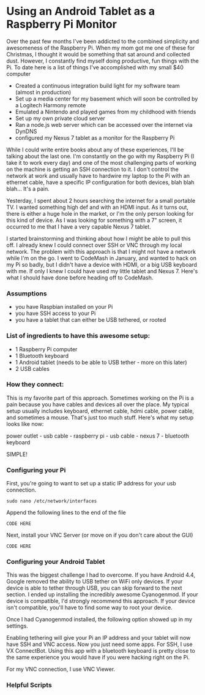 # Using an Android Tablet as a Raspberry Pi Monitor

Over the past few months I've been addicted to the combined simplicity and awesomeness of the Raspberry Pi. When my mom got me one of these for Christmas, I thought it would be something that sat around and collected dust. However, I constantly find myself doing productive, fun things with the Pi. To date here is a list of things I've accomplished with my small $40 computer

- Created a continuous integration build light for my software team (almost in production)
- Set up a media center for my basement which will soon be controlled by a Logitech Harmony remote
- Emulated a Nintendo and played games from my childhood with friends
- Set up my own private cloud server
- Ran a node.js web server which can be accessed over the internet via DynDNS
- configured my Nexus 7 tablet as a monitor for the Raspberry Pi

While I could write entire books about any of these experiences, I'll be talking about the last one. I'm constantly on the go with my Raspberry Pi (I take it to work every day) and one of the most challenging parts of working on the machine is getting an SSH connection to it. I don't control the network at work and usually have to hardwire my laptop to the Pi with an ethernet cable, have a specific IP configuration for both devices, blah blah blah... It's a pain.

Yesterday, I spent about 2 hours searching the internet for a small portable TV. I wanted something high def and with an HDMI input. As it turns out, there is either a huge hole in the market, or I'm the only person looking for this kind of device. As I was looking for something with a 7" screen, it occurred to me that I have a very capable Nexus 7 tablet.

I started brainstorming and thinking about how I might be able to pull this off. I already knew I could connect over SSH or VNC through my local network. The problem with this approach is that I might not have a network while I'm on the go. I went to CodeMash in January, and wanted to hack on my Pi so badly, but I didn't have a device with HDMI, or a big USB keyboard with me. If only I knew I could have used my little tablet and Nexus 7. Here's what I should have done before heading off to CodeMash.

### Assumptions

- you have Raspbian installed on your Pi
- you have SSH access to your Pi
- you have a tablet that can either be USB tethered, or rooted

### List of ingredients to have this awesome setup:

- 1 Raspberry Pi computer
- 1 Bluetooth keyboard
- 1 Android tablet (needs to be able to USB tether - more on this later)
- 2 USB cables

### How they connect:

This is my favorite part of this approach. Sometimes working on the Pi is a pain because you have cables and devices all over the place. My typical setup usually includes keyboard, ethernet cable, hdmi cable, power cable, and sometimes a mouse. That's just too much stuff. Here's what my setup looks like now:

power outlet - usb cable - raspberry pi - usb cable - nexus 7 - bluetooth keyboard

SIMPLE!

### Configuring your Pi

First, you're going to want to set up a static IP address for your usb connection.

`sudo nano /etc/network/interfaces`

Append the following lines to the end of the file

```
CODE HERE
```

Next, install your VNC Server (or move on if you don't care about the GUI)

```
CODE HERE
```

### Configuring your Android Tablet

This was the biggest challenge I had to overcome. If you have Android 4.4, Google removed the ability to USB tether on WiFi only devices. If your device is able to tether through USB, you can skip forward to the next section. I ended up installing the incredibly awesome Cyanogenmod. If your device is compatible, I'd strongly recommend this approach. If your device isn't compatible, you'll have to find some way to root your device.

Once I had Cyanogenmod installed, the following option showed up in my settings.

Enabling tethering will give your Pi an IP address and your tablet will now have SSH and VNC access. Now you just need some apps. For SSH, I use VX ConnectBot. Using this app with a bluetooth keyboard is pretty close to the same experience you would have if you were hacking right on the Pi.

For my VNC connection, I use VNC Viewer.

### Helpful Scripts
